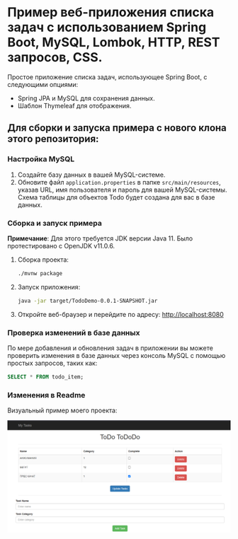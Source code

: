 # Пример веб-приложения списка задач с использованием Spring Boot, MySQL, Lombok, HTTP, REST запросов, CSS.

Простое приложение списка задач, использующее Spring Boot, с следующими опциями:

- Spring JPA и MySQL для сохранения данных.
- Шаблон Thymeleaf для отображения.

## Для сборки и запуска примера с нового клона этого репозитория:

### Настройка MySQL

1. Создайте базу данных в вашей MySQL-системе.
2. Обновите файл `application.properties` в папке `src/main/resources`, указав URL, имя пользователя и пароль для вашей MySQL-системы. Схема таблицы для объектов Todo будет создана для вас в базе данных.

### Сборка и запуск примера

**Примечание**: Для этого требуется JDK версии Java 11. Было протестировано с OpenJDK v11.0.6.

1. Сборка проекта:
   ```sh
   ./mvnw package
   ```
2. Запуск приложения:
   ```sh
   java -jar target/TodoDemo-0.0.1-SNAPSHOT.jar
   ```
3. Откройте веб-браузер и перейдите по адресу: [http://localhost:8080](http://localhost:8080)

### Проверка изменений в базе данных

По мере добавления и обновления задач в приложении вы можете проверить изменения в базе данных через консоль MySQL с помощью простых запросов, таких как:

```sql
SELECT * FROM todo_item;
```

### Изменения в Readme

Визуальный пример моего проекта:

![Пример проекта](src/main/resources/Image.png)

